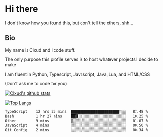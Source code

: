 

# Hi there
I don't know how you found this, but don't tell the others, shh...

## Bio
My name is Clxud and I code stuff.

The only purpose this profile serves is to host whatever projects I decide to make

I am fluent in Python, Typescript, Javascript, Java, Lua, and HTML/CSS



(Don't ask me to code for you)

[![Clxud's github stats](https://github-readme-stats.vercel.app/api?username=cloudwithax&count_private=true&theme=dark&show_icons=true)](https://github.com/anuraghazra/github-readme-stats) 

[![Top Langs](https://github-readme-stats.vercel.app/api/top-langs/?username=cloudwithax&theme=dark)](https://github.com/anuraghazra/github-readme-stats)

<!--START_SECTION:waka-->

```txt
TypeScript    12 hrs 26 mins  ██████████████████████░░░   87.48 %
Bash          1 hr 27 mins    ██▓░░░░░░░░░░░░░░░░░░░░░░   10.25 %
Other         9 mins          ▒░░░░░░░░░░░░░░░░░░░░░░░░   01.07 %
JavaScript    4 mins          ░░░░░░░░░░░░░░░░░░░░░░░░░   00.50 %
Git Config    2 mins          ░░░░░░░░░░░░░░░░░░░░░░░░░   00.34 %
```

<!--END_SECTION:waka-->







